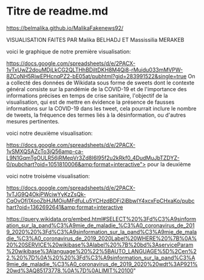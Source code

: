 # Titre de readme.md

https://belmalika.github.io/MalikaFakenews92/

VISUALISATION FAITES PAR Malika BELHADJ ET Massissilia MERAKEB

voici le graphique de notre première visualisation: 

https://docs.google.com/spreadsheets/d/e/2PACX-1vTxUwZ2douMDjLkCG2QLTHhBDiltDKH8M4Qi8-rMuidu033mMVPW-8ZCoNH5RjwEPHcnqPZ2-bE05at/pubhtml?gid=283991522&single=true
On a collecté des données de Wikidata sous forme de sweets dont le contexte général consiste sur la pandémie de la COVID-19 et de l'importance des informations précises en temps de crise sanitaire, l'objectif de la visualisation, qui est de mettre en évidence la présence de fausses informations sur la COVID-19 dans les tweet, cela pourrait inclure le nombre de tweets, la fréquence des termes liés à la désinformation, ou d'autres mesures pertinentes.

voici notre deuxième visualisation: 

https://docs.google.com/spreadsheets/d/e/2PACX-1vSMXQSAZcTo3jQ56amp-ca-L9N1GqmTgOULR56jRMepVr3Zd8I6l95f2u2kRkf0_4DudMuJbTZDYZ-0/pubchart?oid=1051810006&amp;format=interactive">
pour la deuxième 

voici notre troisème visualisation: 

https://docs.google.com/spreadsheets/d/e/2PACX-1vTJG9Q4OkjPWciwYyKzZsQk-CqOvOfj1XooZbHJMOiuMFdfuLu5YCHzdBDFi2iBbwIY4xcxFpCHxaKo/pubchart?oid=1362692641&amp;format=interactive

https://query.wikidata.org/embed.html#SELECT%20%3Fd%C3%A9sinformation_sur_la_pand%C3%A9mie_de_maladie_%C3%A0_coronavirus_de_2019_2020%20%3Fd%C3%A9sinformation_sur_la_pand%C3%A9mie_de_maladie_%C3%A0_coronavirus_de_2019_2020Label%20WHERE%20%7B%0A%20%20SERVICE%20wikibase%3Alabel%20%7B%20bd%3AserviceParam%20wikibase%3Alanguage%20%22%5BAUTO_LANGUAGE%5D%2Cen%22.%20%7D%0A%20%20%3Fd%C3%A9sinformation_sur_la_pand%C3%A9mie_de_maladie_%C3%A0_coronavirus_de_2019_2020%20wdt%3AP921%20wd%3AQ85173778.%0A%7D%0ALIMIT%20100" 




